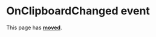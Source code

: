 # OnClipboardChanged event

This page has [**moved**](https://lib-docs.delphidabbler.com/CBView/2/API/TPJCBViewer-OnClipboardChanged.html).
